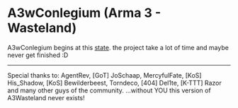 # A3wConlegium (Arma 3 - Wasteland)

A3wConlegium begins at this [state](https://github.com/A3Wasteland/ArmA3_Wasteland.Altis/tree/81c5a6946ceb71d64de2dbb566efeb6a2e957638).
the project take a lot of time and maybe never get finished :D

---

Special thanks to: 
AgentRev, [GoT] JoSchaap, MercyfulFate, [KoS] His_Shadow, [KoS] Bewilderbeest, Torndeco, [404] Del1te, [K-TTT] Razor and many other guys of the community.
...without YOU this version of A3Wasteland never exists!
